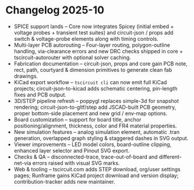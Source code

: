 # Changelog 2025-10

- SPICE support lands – Core now integrates Spicey (initial embed + voltage probes + transient test suites) and circuit-json / props add switch & voltage-probe elements along with timing controls.
- Multi-layer PCB autorouting – Four-layer routing, polygon-outline handling, via-clearance errors and new DRC checks shipped in core + tscircuit-autorouter with optional solver caching.
- Fabrication documentation – circuit-json, props and core gain PCB note, rect, path, courtyard & dimension primitives to generate clean fab drawings.
- KiCad export workflow – `tscircuit cli` can now emit full KiCad projects; circuit-json-to-kicad adds schematic centering, pin-length fixes and PCB output.
- 3D/STEP pipeline refresh – poppygl replaces simple-3d for snapshot rendering; circuit-json-to-gltf/step add JSCAD-built PCB geometry, proper bottom-side placement and new grid / env-map options.
- Board customization – support for board title, anchor positioning/alignment, thickness, color and FR4 material properties.
- New simulation features – analog simulation element, automatic .tran generation, overlapped graph styling & staggered dashes in SVG output.
- Viewer improvements – LED model colors, board-outline clipping, enhanced layer selector and Pinout SVG export.
- Checks & QA – disconnected-trace, trace-out-of-board and different-net-via errors raised with visual SVG marks.
- Web & tooling – tscircuit.com adds STEP download, org/user settings pages; Runframe gains KiCad project download and version display; contribution-tracker adds new maintainer.
